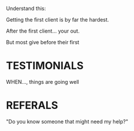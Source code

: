 Understand this:

Getting the first client is by far the hardest.

After the first client... your out.

But most give before their first

# TESTIMONIALS

WHEN..., things are going well


# REFERALS 

"Do you know someone that might need my help?"